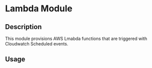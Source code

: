 # Lambda Module

## Description
This module provisions AWS Lmabda functions that are triggered with Cloudwatch Scheduled events.

## Usage
```
```
